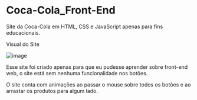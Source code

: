 # Coca-Cola_Front-End
Site da Coca-Cola em HTML, CSS e JavaScript apenas para fins educacionais.


Visual do Site

![image](https://user-images.githubusercontent.com/53760877/118748846-d5379f80-b832-11eb-8ed3-54f1a7a31715.png)

Esse site foi criado apenas para que eu pudesse aprender sobre front-end web, o site está sem nenhuma funcionalidade nos botões.

O site conta com animações ao passar o mouse sobre todos os botões e ao arrastar os produtos para algum lado.
